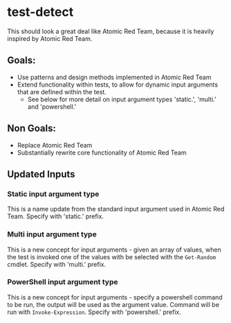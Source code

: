 # test-detect

This should look a great deal like Atomic Red Team, because it is heavily inspired by Atomic Red Team. 

## Goals:
- Use patterns and design methods implemented in Atomic Red Team
- Extend functionality within tests, to allow for dynamic input arguments that are defined within the test. 
    - See below for more detail on input argument types 'static.', 'multi.' and 'powershell.'


## Non Goals:
- Replace Atomic Red Team
- Substantially rewrite core functionality of Atomic Red Team


## Updated Inputs
### Static input argument type
This is a name update from the standard input argument used in Atomic Red Team. Specify with 'static.' prefix.
### Multi input argument type
This is a new concept for input arguments - given an array of values, when the test is invoked one of the values with be selected with the `Get-Random` cmdlet. Specify with 'multi.' prefix.
### PowerShell input argument type
This is a new concept for input arguments - specify a powershell command to be run, the output will be used as the argument value. Command will be run with `Invoke-Expression`. Specify with 'powershell.' prefix.

